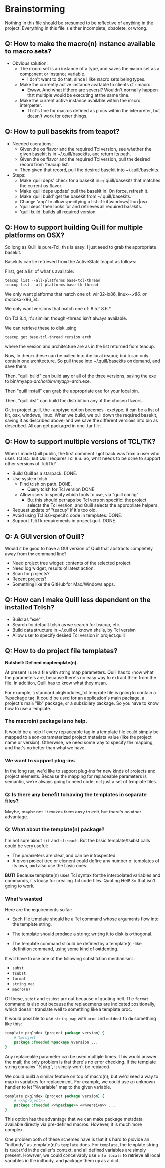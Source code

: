 # Brainstorming

Nothing in this file should be presumed to be reflective of anything
in the project.  Everything in this file is either incomplete, obsolete, 
or wrong.

## Q: How to make the macro(n) instance available to macro sets?

* Obvious solution:
  * The macro set is an instance of a type, and saves the macro set as
    a component or instance variable.
    * I don't want to do that, since I like macro sets being types.
  * Make the currently active instance available to clients of ::macro.
    * Ewww.  And what if there are several?  Wouldn't normally happen
      that multiple would be executing at the same time.
  * Make the current active instance available within the macro interpreter.
    * That's fine for macros defined as procs within the interpreter, but
      doesn't work for other things.

## Q: How to pull basekits from teapot?

* Needed operations:
  * Given the os flavor and the required Tcl version, see whether the
    given basekit is in ~/.quill/basekits, and return its path.
  * Given the os flavor and the required Tcl version, pull the desired
    record from 'teacup list'.
  * Then given that record, pull the desired basekit into ~/.quill/basekits.
* Steps:
  * Make 'quill deps' check for a basekit in ~/.quill/basekits that 
    matches the current os flavor.
  * Make 'quill deps update' pull the basekit in.  On force, refresh it.
  * Make 'quill build' get the basekit from ~/.quill/basekits.
  * Change 'app' to allow specifying a list of kit|windows|linux|osx.
  * 'quill deps' then looks for and retrieves all required basekits.
  * 'quill build' builds all required version.

## Q: How to support building Quill for multiple platforms on OSX?

So long as Quill is pure-Tcl, this is easy: I just need to grab the
appropriate basekit.

Basekits can be retrieved from the ActiveState teapot as follows:

First, get a list of what's available:

```
teacup list --all-platforms base-tcl-thread
teacup list --all-platforms base-tk-thread
```

We only want platforms that match one of: win32-ix86, linux-*-ix86, 
or macosx*-x86_64.

We only want versions that match one of: 8.5.* 8.6.*.

On Tcl 8.4, it's similar, though -thread isn't always available.

We can retrieve these to disk using 

`teacup get base-tcl-thread version arch`

where the version and architecture are as in the list returned from teacup.

Now, in theory these can be pulled into the local teapot; but it can only
contain one architecture.  So pull these into ~/.quill/basekits on demand,
and save them.

Then, "quill build" can build any or all of the three versions, saving the
exe to bin/myapp-$arch or bin/myapp-$arch.exe.

Then "quill install" can grab the appropriate one for your local bin.

Then, "quill dist" can build the distribition any of the chosen flavors.

Or, in project.quill, the -apptype option becomes -exetype; it can be a list
of kit, osx, windows, linux.  When we build, we pull down the required 
basekit, saving it as described above; and we save the different versions 
into bin as described.  All can get packaged in one .tar file.

## Q: How to support multiple versions of TCL/TK?

When I made Quill public, the first comment I got back was from a user who
uses Tcl 8.5, but Quill requires Tcl 8.6.  So, what needs to be done to 
support other versions of Tcl/Tk?

* Build Quill as a starpack.  DONE.
* Use system tclsh
  * Find tclsh on path.  DONE.
    * Query tclsh for Tcl version DONE
  * Allow users to specify which tools to use, via "quill config"
    * But this should perhaps be Tcl version specific: the project
      selects the Tcl version, and Quill selects the appropriate helpers.
* Request update of "teacup" if it's too old.
* Avoid using Tcl 8.6-specific code in templates.  DONE.
* Support Tcl/Tk requirements in project.quill. DONE.

## Q: A GUI version of Quill?

Would it be good to have a GUI version of Quill that abstracts completely
away from the command line?

* Need project tree widget: contents of the selected project.
* Need log widget, results of latest action.
* Scan for projects?
* Recent projects?
* Something like the GitHub for Mac/Windows apps.

## Q: How can I make Quill less dependent on the installed Tclsh?

* Build as "exe"
* Search for default tclsh as we search for teacup, etc.
* Build data structure in ~/.quill of known shells, by Tcl version
* Allow user to specify desired Tcl version in project.quill

## Q: How to do project file templates?

**Nutshell: Defined maptemplate(n).**

At present I use a file with string map parameters.  Quill has to know
what the parameters are, because there's no easy way to extract them 
from the file.  In addition, Quill has to know what they mean.  

For example, a standard pkgModules_tcl.template file is going to 
contain a %package tag.  It could be used for an application's main
package,  a project's main "lib" package, or a subsidiary package.
So you have to know how to use a template.  

### The macro(n) package is no help.

It would be a help if every replaceable tag in a template file could
simply be mapped to a non-parameterized project metadata value (like
the project name or version).  Otherwise, we need some way to specify
the mapping, and that's no better than what we have.

### We want to support plug-ins

In the long run, we'd like to support plug-ins for new kinds of 
projects and project elements.  Because the mapping for replaceable
parameters is semantic, we're always going to need code: not just
a set of template files.

### Q: Is there any benefit to having the templates in separate files?

Maybe, maybe not.  It makes them easy to edit, but there's no other
advantage.

### Q: What about the template(n) package?

I'm not sure about `tif` and `tforeach`.  But the basic template/tsubst
calls could be very useful:

* The parameters are clear, and can be introspected.
* A given project tree or element could define any number of templates
  of its own, and also use the basic ones.

**BUT!** Because template(n) uses Tcl syntax for the interpolated variables
and commands, it's lousy for creating Tcl code files.  Quoting Hell!  So
that isn't going to work.

### What's wanted

Here are the requirements so far:

* Each file template should be a Tcl command whose arguments flow into the
  template string.

* The template should produce a string; writing it to disk is orthogonal.

* The template command should be defined by a template(n)-like
  definition command, using some kind of outdenting.

It will have to use one of the following substitution mechanisms:

* `subst`
* `tsubst`
* `format`
* `string map`
* `macro(n)`

Of these, `subst` and `tsubst` are out because of quoting hell.  The 
`format` command is also out because the replacements are indicated
positionally, which doesn't translate well to something like a template
proc.

It would possible to use `string map` with `proc` and `outdent` to do 
something like this:

```Tcl
template pkgIndex {project package version} {
    # %project
    package ifneeded %package %version ...
}
```

Any replaceable parameter can be used multiple times.  This would
answer the mail; the only problem is that there's no error checking.
If the template string contains "%pkg", it simply won't be replaced.

We could build a similar feature on top of macro(n); but we'd need a
way to map in variables for replacement.  For example, we could use
an unknown handler to let "%variable" map to the given variable.

```Tcl
template pkgIndex {project package version} {
    # <<%project>>
    package ifneeded <<%package>> <<%version>> ...
}
```

This option has the advantage that we can make package metadata
available directly via pre-defined macros. However, it is much more
complex.

One problem both of these schemes have is that it's hard to provide an 
"initbody" as template(n)'s `template` does.  For `template`, the template
string is `tsubst`'d in the caller's context, and all defined variables 
are simply present.  However, we could conceivably use `info locals` to
retrieve all local variables in the initbody, and package them up as a
dict.



